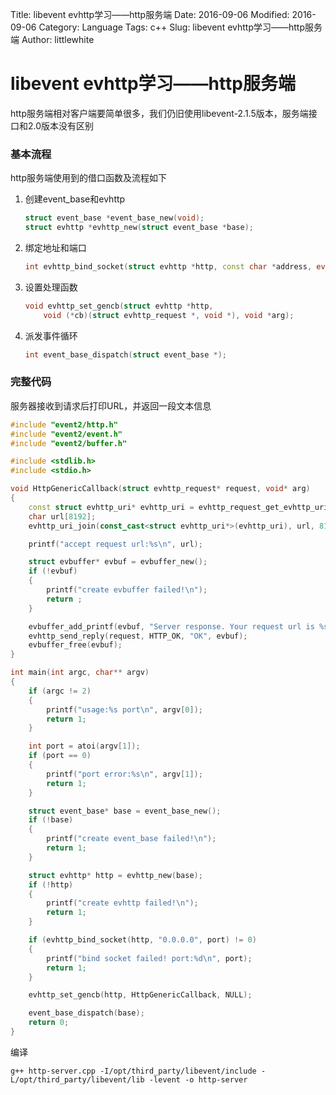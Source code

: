 Title: libevent evhttp学习——http服务端
Date: 2016-09-06
Modified: 2016-09-06
Category: Language
Tags: c++
Slug: libevent evhttp学习——http服务端
Author: littlewhite

# libevent evhttp学习——http服务端
http服务端相对客户端要简单很多，我们仍旧使用libevent-2.1.5版本，服务端接口和2.0版本没有区别

### 基本流程
http服务端使用到的借口函数及流程如下

1. 创建event_base和evhttp
    
    ```cpp
    struct event_base *event_base_new(void);
    struct evhttp *evhttp_new(struct event_base *base);
    ```
    
2. 绑定地址和端口

    ```cpp
    int evhttp_bind_socket(struct evhttp *http, const char *address, ev_uint16_t port);
    ```
    
3. 设置处理函数

    ```cpp
    void evhttp_set_gencb(struct evhttp *http,
        void (*cb)(struct evhttp_request *, void *), void *arg);
    ```

4. 派发事件循环

    ```cpp
    int event_base_dispatch(struct event_base *);
    ```
    
### 完整代码
服务器接收到请求后打印URL，并返回一段文本信息

```cpp
#include "event2/http.h"
#include "event2/event.h"
#include "event2/buffer.h"

#include <stdlib.h>
#include <stdio.h>

void HttpGenericCallback(struct evhttp_request* request, void* arg)
{
    const struct evhttp_uri* evhttp_uri = evhttp_request_get_evhttp_uri(request);
    char url[8192];
    evhttp_uri_join(const_cast<struct evhttp_uri*>(evhttp_uri), url, 8192);

    printf("accept request url:%s\n", url);

    struct evbuffer* evbuf = evbuffer_new();
    if (!evbuf)
    {
        printf("create evbuffer failed!\n");
        return ;
    }

    evbuffer_add_printf(evbuf, "Server response. Your request url is %s", url);
    evhttp_send_reply(request, HTTP_OK, "OK", evbuf);
    evbuffer_free(evbuf);
}

int main(int argc, char** argv)
{
    if (argc != 2)
    {
        printf("usage:%s port\n", argv[0]);
        return 1;
    }

    int port = atoi(argv[1]);
    if (port == 0)
    {
        printf("port error:%s\n", argv[1]);
        return 1;
    }

    struct event_base* base = event_base_new();
    if (!base)
    {
        printf("create event_base failed!\n");
        return 1;
    }

    struct evhttp* http = evhttp_new(base);
    if (!http)
    {
        printf("create evhttp failed!\n");
        return 1;
    }

    if (evhttp_bind_socket(http, "0.0.0.0", port) != 0)
    {
        printf("bind socket failed! port:%d\n", port);
        return 1;
    }

    evhttp_set_gencb(http, HttpGenericCallback, NULL);

    event_base_dispatch(base);
    return 0;
}

```

编译

    g++ http-server.cpp -I/opt/third_party/libevent/include -L/opt/third_party/libevent/lib -levent -o http-server
